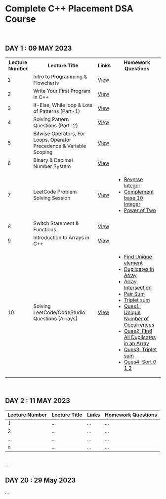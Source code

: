 # Complete C++ Placement DSA Course
<br>
<h2>DAY 1 : 09 MAY 2023</h2>
<table>
  <tr>
    <th>Lecture Number</th>
    <th>Lecture Title</th>
    <th>Links</th>
    <th>Homework Questions</th>
  </tr>
  <tr>
    <td>1</td>
    <td>Intro to Programming & Flowcharts</td>
    <td><a href="https://drive.google.com/file/d/1Mf2JpjY2z6s1Nl18ue1PDxdGoie50ywb/view">View</a></td>
    <td></td>
  </tr>
  <tr>
    <td>2</td>
    <td>Write Your First Program in C++</td>
    <td><a href="https://drive.google.com/file/d/14CMAnuh2b4Lg0Qf2nJS_ZtYwg1PMoF_q/view">View</a></td>
    <td></td>
  </tr>
  <tr>
    <td>3</td>
    <td>If-Else, While loop & Lots of Patterns (Part-1)</td>
    <td><a href="https://drive.google.com/file/d/1SrRo9oiIKS3D4JR4Er3tY85hALXzgdIT/view">View</a></td>
    <td></td>
  </tr>
  <tr>
    <td>4</td>
    <td>Solving Pattern Questions (Part-2)</td>
    <td><a href="https://drive.google.com/file/d/1onLkPV9zr6HUHEVtgLzxRJCL4tzpY5ux/view">View</a></td>
    <td></td>
  </tr>
  <tr>
    <td>5</td>
    <td>Bitwise Operators, For Loops, Operator Precedence & Variable Scoping</td>
    <td><a href="https://drive.google.com/file/d/1hBPUhy-1v-9eCqTMnZLaAVehAc9unctJ/view">View</a></td>
    <td></td>
  </tr>
  <tr>
    <td>6</td>
    <td>Binary & Decimal Number System</td>
    <td><a href="https://drive.google.com/file/d/1hLijJiM2oHdDpTinO2ploLm3QhrsaGix/view">View</a></td>
    <td></td>
  </tr>
  <tr>
    <td>7</td>
    <td>LeetCode Problem Solving Session</td>
    <td><a href="https://drive.google.com/file/d/1l0sV5t5AeujRd2D35j5JC4qTUbq8xMOu/view">View</a></td>
    <td>
        <ul>
            <li><a href="https://leetcode.com/problems/reverse-integer/description/">Reverse Integer</a></li>
            <li><a href="https://leetcode.com/problems/complement-of-base-10-integer/">Complement base 10 Integer</a></li>
            <li><a href="https://leetcode.com/problems/power-of-two/">Power of Two</a></li>
        </ul>
  </tr>
  <tr>
<td>8</td>
<td>Switch Statement & Functions</td>
<td><a href="https://drive.google.com/file/d/1pp8Os3PYPh2zGiU0lUVGXbMoXEBIsBOX/view">View</a></td>
<td></td>
    </tr>
  <tr>
    <td>9</td>
    <td>Introduction to Arrays in C++</td>
    <td><a href="https://drive.google.com/file/d/1gSbnSQvpzauATYAC3PtBT1fFzy7_Z-mj/view">View</a></td>
    <td></td>
  </tr>
  <tr>
    <td>10</td>
    <td>Solving LeetCode/CodeStudio Questions [Arrays]</td>
    <td><a href="https://drive.google.com/file/d/1IYPF9B-YgQ7Bk7YiX0fLllwnm7QutdKB/view">View</a></td>
    <td>
        <ul>
            <li><a href="https://bit.ly/3y01Zdu">Find Unique element</a></li>
            <li><a href="https://bit.ly/3dm6bdZ">Duplicates in Array</a></li>
            <li><a href="https://bit.ly/3Il0c7n">Array Intersection</a></li>
            <li><a href="https://bit.ly/3EwlU6e">Pair Sum</a></li>
            <li><a href="https://bit.ly/3GbgVs3">Triplet sum</a></li>
	    <li><a href="https://leetcode.com/problems/unique-number-of-occurrences/">Ques1: Unique Number of Occurrences</a></li>
            <li><a href="https://leetcode.com/problems/find-all-duplicates-in-an-array/">Ques2: Find All Duplicates in an Array</a></li>
            <li><a href="https://bit.ly/3GbgVs3">Ques3: Triplet sum</a></li>
            <li><a href="https://bit.ly/3DfQW0s">Ques4: Sort 0 1 2</a></li>
        </ul>
    </td>
  </tr>
</table>
<br>
<h2>DAY 2 : 11 MAY 2023</h2>
<table>
  <thead>
    <tr>
      <th>Lecture Number</th>
      <th>Lecture Title</th>
      <th>Links</th>
      <th>Homework Questions</th>
    </tr>
  </thead>
  <tbody>
    <tr>
      <td>1</td>
      <td>...</td>
      <td>...</td>
      <td>...</td>
    </tr>
    <tr>
      <td>2</td>
      <td>...</td>
      <td>...</td>
      <td>...</td>
    </tr>
     <tr>
      <td>...</td>
      <td>...</td>
      <td>...</td>
      <td>...</td>
    </tr>
    <tr>
      <td>n</td>
      <td>...</td>
      <td>...</td>
      <td>...</td>
    </tr>
  </tbody>
</table>
<br>
...
<br>
<h2>DAY 20 : 29 May 2023</h2>
...
